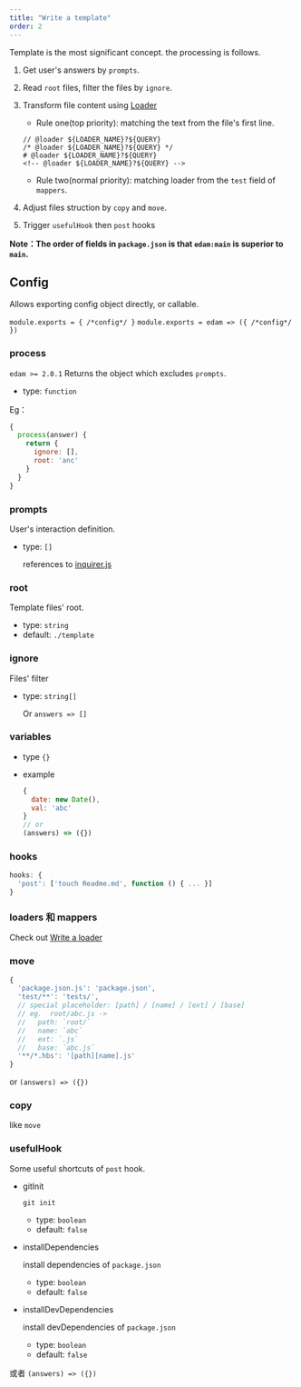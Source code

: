 ```yaml
---
title: "Write a template"
order: 2
---
```


Template is the most significant concept. the processing is follows.

1. Get user's answers by `prompts`.
2. Read `root` files, filter the files by `ignore`.
3. Transform file content using [Loader](./write-loader.md)

   * Rule one(top priority): matching the text from the file's first line.

   ```text
   // @loader ${LOADER_NAME}?${QUERY}
   /* @loader ${LOADER_NAME}?${QUERY} */
   # @loader ${LOADER_NAME}?${QUERY}
   <!-- @loader ${LOADER_NAME}?${QUERY} -->
   ```

   * Rule two(normal priority): matching loader from the `test` field of `mappers`.

4. Adjust files struction by `copy` and `move`.
5. Trigger `usefulHook` then `post` hooks

**Note：The order of fields in `package.json` is that `edam:main` is superior to `main`.**

## Config

Allows exporting config object directly, or callable.

`module.exports = { /*config*/ }`
`module.exports = edam => ({ /*config*/ })`

### process

`edam >= 2.0.1`  Returns the object which excludes `prompts`.

* type: `function`

Eg：
```javascript
{
  process(answer) {
    return {
      ignore: [],
      root: 'anc'
    }
  }
}
```

### prompts

User's interaction definition.

* type: `[]`

  references to [inquirer.js](https://github.com/SBoudrias/Inquirer.js/)

### root

Template files' root.

* type: `string`
* default: `./template`

### ignore

Files' filter

* type: `string[]`

  Or `answers => []`

### variables

* type `{}`
* example

  ```javascript
  {
    date: new Date(),
    val: 'abc'
  }
  // or
  (answers) => ({})
  ```

### hooks

```javascript
hooks: {
  'post': ['touch Readme.md', function () { ... }]
}
```

### loaders 和 mappers

Check out [Write a loader](./write-loader.md)

### move

```javascript
{
  'package.json.js': 'package.json',
  'test/**': 'tests/',
  // special placeholder: [path] / [name] / [ext] / [base]
  // eg.  root/abc.js -> 
  //   path: `root/`
  //   name: `abc`
  //   ext: `.js`
  //   base: `abc.js`
  '**/*.hbs': '[path][name].js'
}
```

or `(answers) => ({})`

### copy

like `move`

### usefulHook

Some useful shortcuts of `post` hook. 

* gitInit

  `git init`

  * type: `boolean`
  * default: `false`

* installDependencies

  install dependencies of `package.json`

  * type: `boolean`
  * default: `false`

* installDevDependencies

  install devDependencies of `package.json`

  * type: `boolean`
  * default: `false`

或者 `(answers) => ({})`
